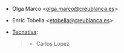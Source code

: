 - Olga Marco \<<olga.marco@creublanca.es>\>

- Enric Tobella \<<etobella@creublanca.es>\>

- [Tecnativa](https://www.tecnativa.com):

  > - Carlos Lopez
